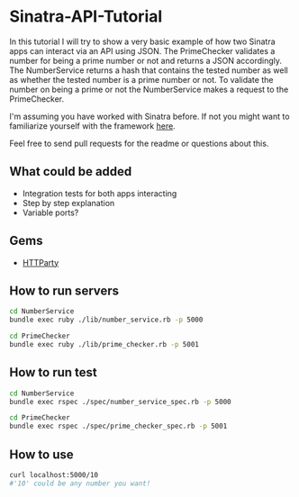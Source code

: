 Sinatra-API-Tutorial
====

In this tutorial I will try to show a very basic example of how two Sinatra apps can interact via an API using JSON. The PrimeChecker validates a number for being a prime number or not and returns a JSON accordingly. The NumberService returns a hash that contains the tested number as well as whether the tested number is a prime number or not. To validate the number on being a prime or not the NumberService makes a request to the PrimeChecker.

I'm assuming you have worked with Sinatra before. If not you might want to familiarize yourself with the framework [here].

[here]:http://www.sinatrarb.com/documentation.html
[HTTParty]:https://rubygems.org/gems/httparty

Feel free to send pull requests for the readme or questions about this.

What could be added
----
- Integration tests for both apps interacting
- Step by step explanation
- Variable ports?

Gems
---
- [HTTParty]

How to run servers
---
```sh
cd NumberService
bundle exec ruby ./lib/number_service.rb -p 5000
```

```sh
cd PrimeChecker
bundle exec ruby ./lib/prime_checker.rb -p 5001
```

How to run test
---

```sh
cd NumberService
bundle exec rspec ./spec/number_service_spec.rb -p 5000
```

```sh
cd PrimeChecker
bundle exec rspec ./spec/prime_checker_spec.rb -p 5001
```

How to use
---
```sh
curl localhost:5000/10
#'10' could be any number you want!
```